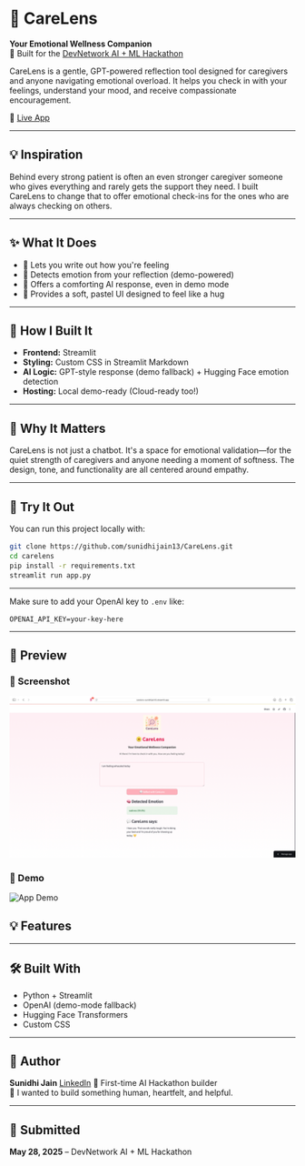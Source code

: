 # 🌼 CareLens

**Your Emotional Wellness Companion**  
🧠 Built for the [DevNetwork AI + ML Hackathon](https://devpost.com)

CareLens is a gentle, GPT-powered reflection tool designed for caregivers and anyone navigating emotional overload. It helps you check in with your feelings, understand your mood, and receive compassionate encouragement.

🚀 [Live App](https://carelens-sunidhijain13.streamlit.app)

---

## 💡 Inspiration

Behind every strong patient is often an even stronger caregiver someone who gives everything and rarely gets the support they need. I built CareLens to change that to offer emotional check-ins for the ones who are always checking on others.

---

## ✨ What It Does

- 💬 Lets you write out how you're feeling
- 🧠 Detects emotion from your reflection (demo-powered)
- 🌸 Offers a comforting AI response, even in demo mode
- 🎀 Provides a soft, pastel UI designed to feel like a hug

---

## 🔧 How I Built It

- **Frontend:** Streamlit
- **Styling:** Custom CSS in Streamlit Markdown
- **AI Logic:** GPT-style response (demo fallback) + Hugging Face emotion detection
- **Hosting:** Local demo-ready (Cloud-ready too!)

---

## 🧠 Why It Matters

CareLens is not just a chatbot. It's a space for emotional validation—for the quiet strength of caregivers and anyone needing a moment of softness. The design, tone, and functionality are all centered around empathy.

---

## 🚀 Try It Out

You can run this project locally with:

```bash
git clone https://github.com/sunidhijain13/CareLens.git
cd carelens
pip install -r requirements.txt
streamlit run app.py
```

---
Make sure to add your OpenAI key to `.env` like:

```env
OPENAI_API_KEY=your-key-here
```

---

## 📸 Preview

### 📸 Screenshot

![CareLens UI](./assets/Screenshot.png)


### 🎥 Demo

![App Demo](./assets/demo.gif)


## 💡 Features

---

## 🛠️ Built With

- Python + Streamlit
- OpenAI (demo-mode fallback)
- Hugging Face Transformers
- Custom CSS

---

## 👤 Author

**Sunidhi Jain** [LinkedIn](https://www.linkedin.com/in/sunidhijain13) 
🌸 First-time AI Hackathon builder  
💬 I wanted to build something human, heartfelt, and helpful.

---

## 🏁 Submitted

**May 28, 2025** – DevNetwork AI + ML Hackathon

